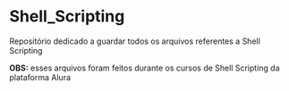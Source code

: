 # Shell_Scripting
Repositório dedicado a guardar todos os arquivos referentes a Shell Scripting

**OBS:** esses arquivos foram feitos durante os cursos de Shell Scripting da plataforma Alura
